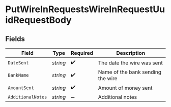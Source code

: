 # PutWireInRequestsWireInRequestUuidRequestBody


## Fields

| Field                             | Type                              | Required                          | Description                       |
| --------------------------------- | --------------------------------- | --------------------------------- | --------------------------------- |
| `DateSent`                        | *string*                          | :heavy_check_mark:                | The date the wire was sent        |
| `BankName`                        | *string*                          | :heavy_check_mark:                | Name of the bank sending the wire |
| `AmountSent`                      | *string*                          | :heavy_check_mark:                | Amount of money sent              |
| `AdditionalNotes`                 | *string*                          | :heavy_minus_sign:                | Additional notes                  |